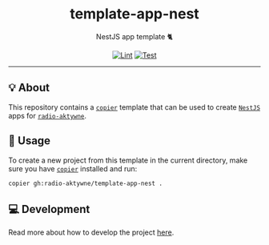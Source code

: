 <h1 align="center">template-app-nest</h1>

<div align="center">

NestJS app template 🐈

[![Lint](https://github.com/radio-aktywne/template-app-nest/actions/workflows/lint.yaml/badge.svg)](https://github.com/radio-aktywne/template-app-nest/actions/workflows/lint.yaml)
[![Test](https://github.com/radio-aktywne/template-app-nest/actions/workflows/test.yaml/badge.svg)](https://github.com/radio-aktywne/template-app-nest/actions/workflows/test.yaml)

</div>

---

## 💡 About

This repository contains a [`copier`](https://copier.readthedocs.io) template
that can be used to create [`NestJS`](https://nestjs.com) apps for
[`radio-aktywne`](https://github.com/radio-aktywne).

## 📜 Usage

To create a new project from this template in the current directory,
make sure you have [`copier`](https://copier.readthedocs.io) installed and run:

```sh
copier gh:radio-aktywne/template-app-nest .
```

## 💻 Development

Read more about how to develop the project
[here](https://github.com/radio-aktywne/template-app-nest/blob/main/CONTRIBUTING.md).
